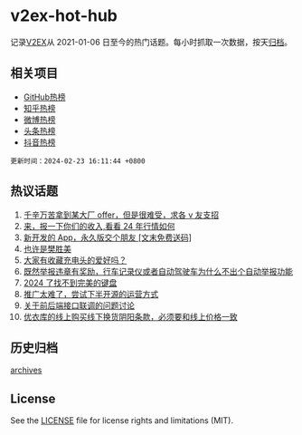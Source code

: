 # v2ex-hot-hub

 记录[V2EX](https://www.v2ex.com/)从 2021-01-06 日至今的热门话题。每小时抓取一次数据，按天[归档](archives)。
 
 ## 相关项目

- [GitHub热榜](https://github.com/lonnyzhang423/github-hot-hub)
- [知乎热榜](https://github.com/lonnyzhang423/zhihu-hot-hub)
- [微博热榜](https://github.com/lonnyzhang423/weibo-hot-hub)
- [头条热榜](https://github.com/lonnyzhang423/toutiao-hot-hub)
- [抖音热榜](https://github.com/lonnyzhang423/douyin-hot-hub)


 `更新时间：2024-02-23 16:11:44 +0800`

## 热议话题

1. [千辛万苦拿到某大厂 offer，但是很难受，求各 v 友支招](https://www.v2ex.com/t/1017736)
1. [来，报一下你们的收入,看看 24 年行情如何](https://www.v2ex.com/t/1017616)
1. [新开发的 App，永久版交个朋友 [文末免费送码]](https://www.v2ex.com/t/1017611)
1. [也许是樊胜美](https://www.v2ex.com/t/1017815)
1. [大家有收藏充电头的爱好吗？](https://www.v2ex.com/t/1017783)
1. [既然举报违章有奖励，行车记录仪或者自动驾驶车为什么不出个自动举报功能](https://www.v2ex.com/t/1017777)
1. [2024 了找不到完美的键盘](https://www.v2ex.com/t/1017710)
1. [推广太难了，尝试下半开源的运营方式](https://www.v2ex.com/t/1017708)
1. [关于前后端接口联调的问题讨论](https://www.v2ex.com/t/1017771)
1. [优衣库的线上购买线下换货阴阳条款，必须要和线上价格一致](https://www.v2ex.com/t/1017735)

## 历史归档

[archives](archives)

## License

See the [LICENSE](LICENSE) file for license rights and limitations (MIT).
